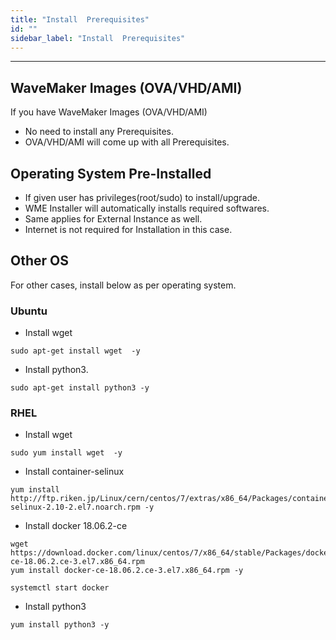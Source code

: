 ```yaml
---
title: "Install  Prerequisites"
id: ""
sidebar_label: "Install  Prerequisites"
---
```

---

## WaveMaker Images (OVA/VHD/AMI)

If you have WaveMaker Images (OVA/VHD/AMI)

- No need to install any Prerequisites.
- OVA/VHD/AMI will come up with all Prerequisites.

## Operating System Pre-Installed

  - If given user has privileges(root/sudo) to install/upgrade.
  - WME Installer will automatically installs required softwares.
  - Same applies for External Instance as well.
  - Internet is not required for Installation in this case.

## Other OS
  
For other cases, install below as per operating system.

### Ubuntu 

- Install  wget

```
sudo apt-get install wget  -y
```

- Install python3.

```
sudo apt-get install python3 -y
```

### RHEL

- Install  wget

```
sudo yum install wget  -y
```

- Install container-selinux

```
yum install http://ftp.riken.jp/Linux/cern/centos/7/extras/x86_64/Packages/container-selinux-2.10-2.el7.noarch.rpm -y
```

- Install docker 18.06.2-ce

```
wget https://download.docker.com/linux/centos/7/x86_64/stable/Packages/docker-ce-18.06.2.ce-3.el7.x86_64.rpm
yum install docker-ce-18.06.2.ce-3.el7.x86_64.rpm -y
```

```  
systemctl start docker
```

- Install python3

```
yum install python3 -y
```